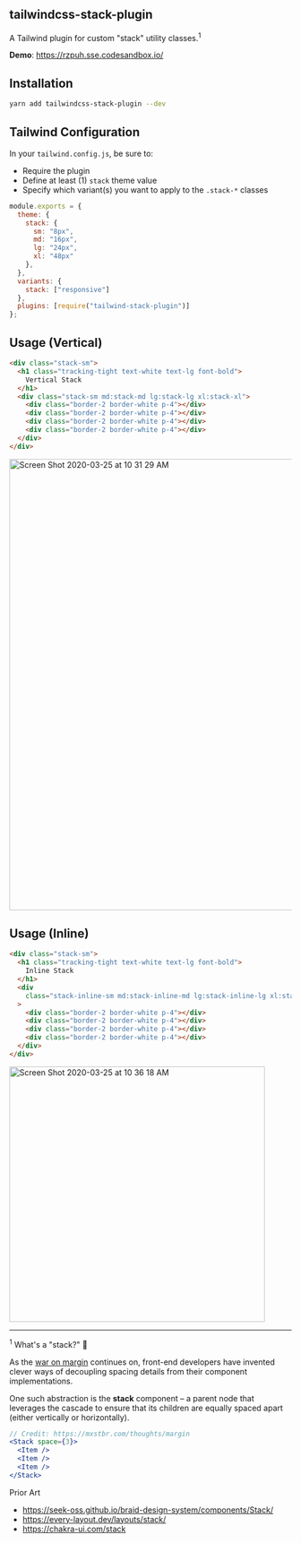 ## tailwindcss-stack-plugin
A Tailwind plugin for custom "stack" utility classes.<sup>1</sup>

**Demo**: https://rzpuh.sse.codesandbox.io/

## Installation

```bash
yarn add tailwindcss-stack-plugin --dev
```

## Tailwind Configuration

In your `tailwind.config.js`, be sure to:
- Require the plugin
- Define at least (1) `stack` theme value
- Specify which variant(s) you want to apply to the `.stack-*` classes

```js
module.exports = {
  theme: {
    stack: {
      sm: "8px",
      md: "16px",
      lg: "24px",
      xl: "48px"
    },
  },
  variants: {
    stack: ["responsive"]
  },
  plugins: [require("tailwind-stack-plugin")]
};
```

## Usage (Vertical)

```html
<div class="stack-sm">
  <h1 class="tracking-tight text-white text-lg font-bold">
    Vertical Stack
  </h1>
  <div class="stack-sm md:stack-md lg:stack-lg xl:stack-xl">
    <div class="border-2 border-white p-4"></div>
    <div class="border-2 border-white p-4"></div>
    <div class="border-2 border-white p-4"></div>
    <div class="border-2 border-white p-4"></div>
  </div>
</div>
```

<img width="806" alt="Screen Shot 2020-03-25 at 10 31 29 AM" src="https://user-images.githubusercontent.com/5148596/77547647-d87c0900-6e83-11ea-95b1-2b27d225b38e.png">

## Usage (Inline)

```html
<div class="stack-sm">
  <h1 class="tracking-tight text-white text-lg font-bold">
    Inline Stack
  </h1>
  <div
    class="stack-inline-sm md:stack-inline-md lg:stack-inline-lg xl:stack-inline-xl"
  >
    <div class="border-2 border-white p-4"></div>
    <div class="border-2 border-white p-4"></div>
    <div class="border-2 border-white p-4"></div>
    <div class="border-2 border-white p-4"></div>
  </div>
</div>
```

<img width="456" alt="Screen Shot 2020-03-25 at 10 36 18 AM" src="https://user-images.githubusercontent.com/5148596/77548109-78399700-6e84-11ea-836b-cbc1fe23d9e5.png">


---

<sup>1</sup> What's a "stack?" :thinking:

As the [war on margin](https://mxstbr.com/thoughts/margin) continues on, front-end developers have invented clever ways of decoupling spacing details from their component implementations.

One such abstraction is the **stack** component – a parent node that leverages the cascade to ensure that its children are equally spaced apart (either vertically or horizontally).

```jsx
// Credit: https://mxstbr.com/thoughts/margin
<Stack space={3}>
  <Item />
  <Item />
  <Item />
</Stack>
```

Prior Art
- https://seek-oss.github.io/braid-design-system/components/Stack/
- https://every-layout.dev/layouts/stack/
- https://chakra-ui.com/stack
